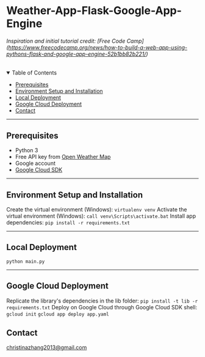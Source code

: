 # Weather-App-Flask-Google-App-Engine

###### Inspiration and initial tutorial credit: [Free Code Camp] (https://www.freecodecamp.org/news/how-to-build-a-web-app-using-pythons-flask-and-google-app-engine-52b1bb82b221/)


<details open>
<summary>Table of Contents</summary>

- [Prerequisites](#prereq)
- [Environment Setup and Installation](#env)
- [Local Deployment](#deploy1)
- [Google Cloud Deployment](#deploy2)
- [Contact](#contact)
</details>

- - - -
## Prerequisites <a name="prereq"/>
- Python 3
- Free API key from [Open Weather Map](https://openweathermap.org/api)
- Google account
- [Google Cloud SDK](https://cloud.google.com/sdk/docs/install)

- - - -
## Environment Setup and Installation <a name="env"/>

Create the virtual environment (Windows):
`virtualenv venv`
Activate the virtual environment (Windows):
`call venv\Scripts\activate.bat`
Install app dependencies:
`pip install -r requirements.txt`

- - - -
## Local Deployment <a name="deploy1"/>
`python main.py`

- - - -
## Google Cloud Deployment <a name="deploy2"/>
Replicate the library's dependencies in the lib folder:
`pip install -t lib -r requirements.txt`
Deploy on Google Cloud through Google Cloud SDK shell:
`gcloud init`
`gcloud app deploy app.yaml`

## Contact <a name="contact"/>
christinazhang2013@gmail.com
